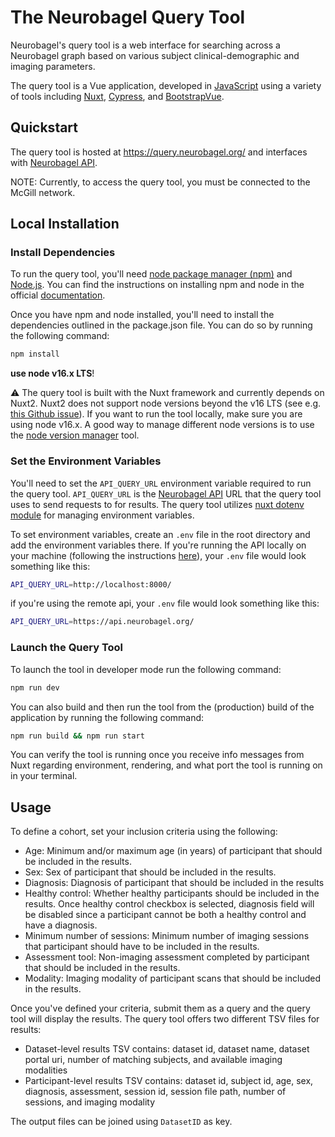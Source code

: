 # The Neurobagel Query Tool

Neurobagel's query tool is a web interface for searching across a Neurobagel graph based on various subject clinical-demographic and imaging parameters.

The query tool is a Vue application, developed in [JavaScript](https://www.javascript.com/) using a variety of tools including [Nuxt](https://nuxtjs.org/), [Cypress](https://www.cypress.io/), and [BootstrapVue](https://bootstrap-vue.org/docs).

## Quickstart

The query tool is hosted at https://query.neurobagel.org/ and interfaces with [Neurobagel API](https://api.neurobagel.org/docs).

NOTE: Currently, to access the query tool, you must be connected to the McGill network.

## Local Installation

### Install Dependencies

To run the query tool, you'll need [node package manager (npm)](https://www.npmjs.com/) and [Node.js](https://nodejs.org/en/).
You can find the instructions on installing npm and node in the official [documentation](https://docs.npmjs.com/downloading-and-installing-node-js-and-npm).

Once you have npm and node installed, you'll need to install the dependencies outlined in the package.json file.
You can do so by running the following command:

```bash
npm install
```

**use node v16.x LTS**!

:warning: 
The query tool is built with the Nuxt framework and currently depends on Nuxt2. 
Nuxt2 does not support node versions beyond the v16 LTS (see e.g. [this Github issue](https://github.com/nuxt/nuxt/issues/10844)).
If you want to run the tool locally, make sure you are using node v16.x.
A good way to manage different node versions is to use the [node version manager](https://github.com/nvm-sh/nvm) tool.

### Set the Environment Variables

You'll need to set the `API_QUERY_URL` environment variable required to run the query tool. `API_QUERY_URL` is the [Neurobagel API](https://github.com/neurobagel/api) URL that the query tool uses to send requests to for results. The query tool utilizes [nuxt dotenv module](https://github.com/nuxt-community/dotenv-module) for managing environment variables. 

To set environment variables, create an `.env` file in the root directory and add the environment variables there. If you're running the API locally on your machine (following the instructions [here](https://github.com/neurobagel/api#local-installation)), your `.env` file would look something like this:

```bash
API_QUERY_URL=http://localhost:8000/
```

if you're using the remote api, your `.env` file would look something like this:

```bash
API_QUERY_URL=https://api.neurobagel.org/
```

### Launch the Query Tool

To launch the tool in developer mode run the following command:

```bash
npm run dev
```

You can also build and then run the tool from the (production) build of the application by running the following command:

```bash
npm run build && npm run start
```

You can verify the tool is running once you receive info messages from Nuxt regarding environment, rendering, and what port the tool is running on in your terminal.

## Usage

To define a cohort, set your inclusion criteria using the following:

- Age: Minimum and/or maximum age (in years) of participant that should be included in the results.
- Sex: Sex of participant that should be included in the results.
- Diagnosis: Diagnosis of participant that should be included in the results
- Healthy control: Whether healthy participants should be included in the results. Once healthy control checkbox is selected, diagnosis field will be disabled since a participant cannot be both a healthy control and have a diagnosis.
- Minimum number of sessions: Minimum number of imaging sessions that participant should have to be included in the results.
- Assessment tool: Non-imaging assessment completed by participant that should be included in the results.
- Modality: Imaging modality of participant scans that should be included in the results.


Once you've defined your criteria, submit them as a query and the query tool will display the results.
The query tool offers two different TSV files for results:

- Dataset-level results TSV contains: dataset id, dataset name, dataset portal uri, number of matching subjects, and available imaging modalities
- Participant-level results TSV contains: dataset id, subject id, age, sex, diagnosis, assessment, session id, session file path, number of sessions, and imaging modality

The output files can be joined using `DatasetID` as key.
